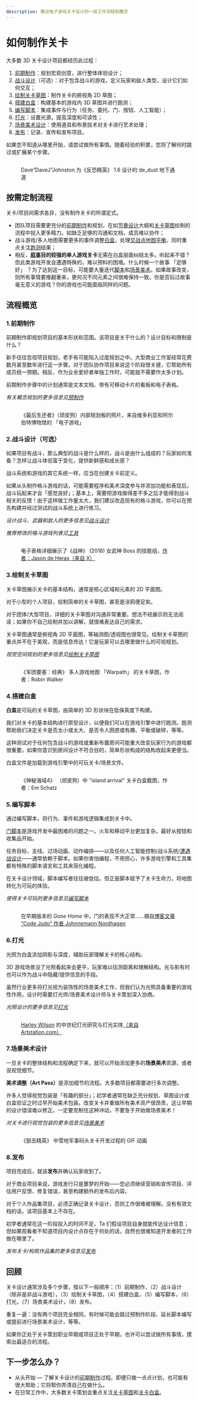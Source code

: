 ```yaml
---
description: 概述电子游戏关卡设计的一般工作流程和概念
---
```


# 如何制作关卡

大多数 3D 关卡设计项目都经历此过程：

1. [前期制作](quickstart.md#id-1.-yu-zhi-zuo)：规划宏观创意，进行整体体验设计；
2. [战斗设计](combat/)（可选）：对于包含战斗的游戏，定义玩家和敌人类型，设计它们如何交互；
3. [绘制关卡草图](layout/)：制作关卡的俯视角 2D 草图；
4. [搭建白盒](blockout/)：构建基本的游戏内 3D 草图并进行跑测；
5. [编写脚本](scripting/)：集成事件与行为（任务、委托、门、按钮、人工智能）；
6. [打光](lighting/)：设置光源，提高深度和可读性；
7. [场景美术设计](environment_art/)：使用道具和布景技术对关卡进行艺术处理；
8. [发布](release.md)：记录、宣传和发布项目。

如果您不知道从哪里开始，请尝试做所有事情。随着经验的积累，您将了解何时跳过或扩展某个步骤。

<figure><img src="../.gitbook/assets/image (2) (1) (1) (1) (1) (1).png" alt=""><figcaption><p>Dave“DaveJ”Johnston 为《反恐精英》 1.6 设计的 de_dust 地下通道</p></figcaption></figure>

## 按需定制流程

关卡/项目间需求各异，没有制作关卡的所谓定式。

* 团队项目需要更充分的[前期制作](quickstart.md#id-1.-yu-zhi-zuo)和规划，在如[节奏设计](pre_production/pacing.md)大纲和[关卡草图](layout/)绘制的流程中投入更多精力。如缺乏足够的沟通和文档，成员难以协作；
* 战斗游戏/多人地图需要更多的事件调整[白盒](blockout/)，处理[交战点](combat/encounter.md)[地图平衡](combat/map_balance.md)，同时重点关注[跑测](blockout/playtesting/)结果；
* 相反，[**叙事**](environment_art/storytelling.md)**目的较强的单人游戏关卡**无需在白盒层面纠结太多。听起来不错？但此类游戏开发会遭遇特殊的，难以预料的困境。什么时候一个故事 「足够好」 ？为了达到这一目标，可能要大量迭代[脚本](scripting/)和[场景美术](environment_art/)。如果故事改变，则所有事情要推翻重来，更何况不同元素之间很难保持一致。你是否玩过故事毫无意义的游戏？你的游戏也可能面临同样的问题。

## 流程概览

### 1.前期制作

前期制作即规划项目的基本形状和范围。该项目是关于什么的？设计目标和限制是什么？

新手往往忽视项目规划，老手有可能陷入过度规划之中。大型商业工作室经常花费数月甚至数年进行这一步骤。对于团队协作项目来说这个阶段很关键，它帮助所有成员统一预期。相反，作为业余爱好者单独工作时，可能就不需要作太多计划。

前期制作步骤中的计划通常是文本文档、带有可移动卡片的看板和电子表格。

_有关概念规划的更多信息见_[_预制作_](pre_production/)

<figure><img src="../.gitbook/assets/image (1) (1) (1) (1) (1) (1) (1) (1).png" alt=""><figcaption><p>《最后生还者》（顽皮狗）内部规划板的照片，来自维多利亚和阿尔伯特博物馆的 「电子游戏」</p></figcaption></figure>

### 2.战斗设计（可选）

如果项目有战斗，那么典型的战斗是什么样的，战斗是由什么组成的？玩家如何准备？怎样让战斗体验富于变化，提供新鲜感和成长感？

战斗系统和游戏的其它系统一样，应当在创建关卡前定义。

如果从头制作格斗游戏的话，可能需要程序和美术深度参与并添加功能和表现后，战斗玩起来才会「感觉良好」；基本上，需要把游戏做得差不多之后才能得到战斗相关的反馈！由于这样做工作量太大，我们建议改造现有的格斗游戏，你可以在预先构建并经过测试的战斗系统上进行练习。

_设计战斗、武器和敌人的更多信息见_[_战斗设计_](combat/)

_推荐修改的格斗游戏列表见_[_工具_](../appendix/tools.md)

<figure><img src="../.gitbook/assets/image (3) (1) (1).png" alt=""><figcaption><p>电子表格详细展示了《战神》 (2018) 女武神 Boss 的技能组，<a href="https://twitter.com/jasondeheras/status/1376005158656638977">作者：Jason de Heras（来自 X）</a></p></figcaption></figure>

### 3.绘制关卡草图

关卡草图展示关卡的基本结构，通常是核心区域和元素的 2D 平面图。

对于小型的个人项目，绘制简单的关卡草图，甚至是涂鸦便足矣。

对于团体/大型项目，详细的关卡草图对沟通非常重要。想法不经展示则无法阅读；如果你不自己绘制并加以讲解，就很难表达自己的需求。

关卡草图通常是俯视角 2D 平面图，等轴测图/透视图也很常见。绘制关卡草图的重点并不在于美观，而是信息传达！它是玩家可以去哪里做什么的可视规划。

_视觉空间规划的更多信息见_[_绘制关卡草图_](layout/)

<figure><img src="../.gitbook/assets/image (4) (1).png" alt=""><figcaption><p>《军团要塞：经典》 多人游戏地图 「Warpath」 的关卡草图，作者：Robin Walker</p></figcaption></figure>

### 4.搭建白盒

**白盒**是可玩的关卡草图，由简单的 3D 形状块在低保真度下构建。

我们对关卡的基本结构进行原型设计，以便我们可以在游戏引擎中进行跑测。跑测帮助我们决定关卡是否太小或太大、是否令人困惑或有趣、平衡或破碎，等等。

这种测试对于任何包含战斗的游戏或重新布置房间可能重大改变玩家行为的游戏都很重要。如果你意识到房间设计不符合目的，简单形状构成的结构改起来更便当。

白盒文件是加载到游戏引擎中的可玩关卡/场景文件。

<figure><img src="../.gitbook/assets/image (5).png" alt=""><figcaption><p>《神秘海域4》 （顽皮狗）中 "island arrival" 关卡白盒截图，作者：Em Schatz </p></figcaption></figure>

### 5.编写脚本

通过编写脚本，将行为、事件和游戏逻辑集成到关卡中。

[门脚本](layout/typology/gates.md)是游戏开发中最困难的问题之一。火车和移动平台更加复杂。最好从按钮和收集品开始。

任务目标、支线、过场动画、动作编排——以及任何人工智能控制/战斗系统/[遭遇战设计](combat/encounter.md)——通常依赖于脚本。如果你害怕编程，不用担心，许多游戏引擎和工具集都有特殊的脚本语言和工具来简化编程。

在关卡设计领域，脚本编写者往往被低估。但正是脚本赋予了关卡生命力，将地图转化为可玩的体验。

_使得关卡可玩的更多信息见_[_编写脚本_](scripting/)

<figure><img src="../.gitbook/assets/image (6).png" alt=""><figcaption><p>在早期版本的 <em>Gone Home</em> 中，门的表现不大正常……摘自<a href="https://fullbright.company/2012/07/02/code-judo/">博客文章 “Code Judo” 作者 Johnnemann Nordhagen</a></p></figcaption></figure>

### 6.打光

光照为白盒添加阴影与深度，辅助玩家理解关卡的核心结构。

3D 游戏场景没了光照看起来会更平，玩家难以估测距离和理解结构。光与影有时也可以作为战斗中隐藏/提供信息的手段。

虽然行业更多将打光视为装饰性的场景美术工作，但我们认为光照具备重要的游戏性作用，设计时需要灯光师/场景美术设计师与关卡策划深入协商。

_光照设计的更多信息见_[_打光_](lighting/)

<figure><img src="../.gitbook/assets/image (7).png" alt=""><figcaption><p><a href="https://www.artstation.com/artwork/lBLzJ">Harley Wilson</a> 的中世纪灯光研究与灯光实体<a href="https://www.artstation.com/artwork/lBLzJ">（来自 Artstation.com）</a></p></figcaption></figure>

### 7.场景美术设计

一旦关卡的整体结构和流程确定下来，就可以开始添加更多的**场景美术**资源，或者说视觉细节。

**美术调整（Art Pass）**&#x662F;添加细节的流程。大多数项目都需要进行多次调整。

许多人觉得视觉包装是「有趣的部分」；初学者通常在缺乏充分规划、草图设计或白盒验证之时过早开始美术包装。改变关卡并重做所有美术资产很昂贵，这让早期的设计错误难以修正。一定要克制住这种冲动，不要急于开始做场景美术！

_对关卡进行视觉包装的更多信息见_[_场景美术_](environment_art/)

<figure><img src="../.gitbook/assets/image (1).webp" alt=""><figcaption><p>《狙击精英》 中雪地军事码头关卡开发过程的 GIF 动画</p></figcaption></figure>

### 8.发布

项目完成后，就该**发布**并确认玩家收到了。

对于商业项目来说，游戏发行只是噩梦的开始——您必须继续营销和宣传项目、评估用户反馈、修复错误，甚至构建额外的发布后内容。

对于个人作品集项目，必须正确记录关卡设计，否则工作很难被理解。没有有效文档的话，该项目基本上不存在。

初学者通常在这一阶段投入的时间不足，Ta 们假设项目自身就能传达设计信息；但如果观看者不知道项目内设计点存在于何处的话，自然也很难知道开发者的工作做在哪里了。

_发布关卡/构筑作品集的更多信息见_[_发布_](release.md)

## 回顾

关卡设计通常涉及多个步骤，按以下一般顺序：（1）前期制作，（2）战斗设计（除非是非战斗游戏），（3）绘制关卡草图，（4）搭建白盒，（5）编写脚本，（6） 打光，（7）场景美术设计，（8）发布。

重复一遍：没有两个项目完全相同。有时候可能会跳过预制作阶段、延长脚本编写或提前进行场景美术设计，等等。

如果你正处于关卡策划职业早期或项目正处于早期，也许可以尝试做所有事情，摸索出最适合的流程。

## 下一步怎么办？

* 从头开始 — 了解关卡设计的[前期制作](pre_production/)过程。即便只做一点点计划，也可能有很大帮助；它将帮你弄清自己在做什么。
* 在日常工作中，大多数关卡策划会重点关注[关卡草图](layout/)和[关卡白盒](blockout/)。
